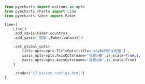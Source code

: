 
<BlogInfo title="33.柱状图x,y轴的相关设置" author="白日梦想猿" pv=0 read_times=0 pre_cost_time=0分21秒 category="pyecharts学习" tag_list="['pyecharts学习']" create_time="2021.01.21 15:42:30" update_time="2021.02.09 13:21:56" />

```python
from pyecharts import options as opts
from pyecharts.charts import Line
from pyecharts.faker import Faker

line=(
    Line()
    .add_xaxis(Faker.country)
    .add_yaxis('国家',Faker.values())

    .set_global_opts(
        title_opts=opts.TitleOpts(title='x&y轴的相关配置') ,
        xaxis_opts=opts.AxisOpts(name='我是x轴',is_scale=True,),
        yaxis_opts=opts.AxisOpts(name='我是y轴',is_scale=True)
    )

    .render('17.bar(xy_config).html')
)
```
